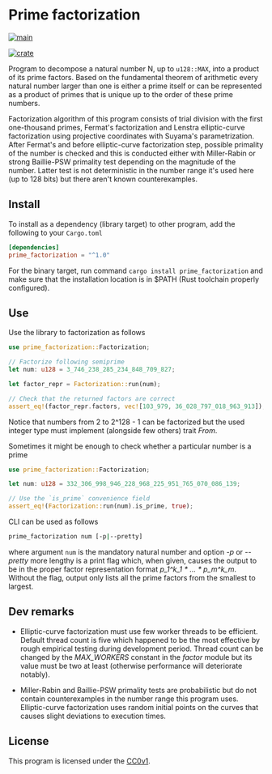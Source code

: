 # Prime factorization

[![main](https://github.com/elmomoilanen/prime-factorization/actions/workflows/main.yml/badge.svg)](https://github.com/elmomoilanen/prime-factorization/actions/workflows/main.yml)

[![crate](https://img.shields.io/crates/v/prime_factorization.svg?logo=rust&color=orange)](https://crates.io/crates/prime_factorization)

Program to decompose a natural number N, up to `u128::MAX`, into a product of its prime factors. Based on the fundamental theorem of arithmetic every natural number larger than one is either a prime itself or can be represented as a product of primes that is unique up to the order of these prime numbers.

Factorization algorithm of this program consists of trial division with the first one-thousand primes, Fermat's factorization and Lenstra elliptic-curve factorization using projective coordinates with Suyama's parametrization. After Fermat's and before elliptic-curve factorization step, possible primality of the number is checked and this is conducted either with Miller-Rabin or strong Baillie-PSW primality test depending on the magnitude of the number. Latter test is not deterministic in the number range it's used here (up to 128 bits) but there aren't known counterexamples.

## Install ##

To install as a dependency (library target) to other program, add the following to your `Cargo.toml`

```toml
[dependencies]
prime_factorization = "^1.0"
```

For the binary target, run command `cargo install prime_factorization` and make sure that the installation location is in $PATH (Rust toolchain properly configured).

## Use ##

Use the library to factorization as follows

```rust
use prime_factorization::Factorization;

// Factorize following semiprime
let num: u128 = 3_746_238_285_234_848_709_827;

let factor_repr = Factorization::run(num);

// Check that the returned factors are correct
assert_eq!(factor_repr.factors, vec![103_979, 36_028_797_018_963_913]);
```

Notice that numbers from 2 to 2^128 - 1 can be factorized but the used integer type must implement (alongside few others) trait *From<u32>*.

Sometimes it might be enough to check whether a particular number is a prime

```rust
use prime_factorization::Factorization;

let num: u128 = 332_306_998_946_228_968_225_951_765_070_086_139;

// Use the `is_prime` convenience field
assert_eq!(Factorization::run(num).is_prime, true);
```

CLI can be used as follows

```bash
prime_factorization num [-p|--pretty]
```

where argument `num` is the mandatory natural number and option *-p* or *--pretty* more lengthy is a print flag which, when given, causes the output to be in the proper factor representation format *p_1^k_1 * ... * p_m^k_m*. Without the flag, output only lists all the prime factors from the smallest to largest.

## Dev remarks ##

- Elliptic-curve factorization must use few worker threads to be efficient. Default thread count is five which happened to be the most effective by rough empirical testing during development period. Thread count can be changed by the *MAX_WORKERS* constant in the *factor* module but its value must be two at least (otherwise performance will deteriorate notably).

- Miller-Rabin and Baillie-PSW primality tests are probabilistic but do not contain counterexamples in the number range this program uses. Elliptic-curve factorization uses random initial points on the curves that causes slight deviations to execution times.

## License ##

This program is licensed under the [CC0v1](https://github.com/elmomoilanen/Modular-equations/blob/main/LICENSE).
